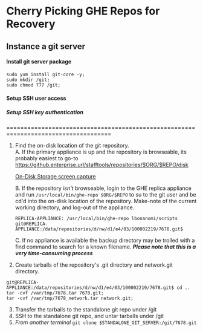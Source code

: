 # Cherry Picking GHE Repos for Recovery

## Instance a git server

#### Install git server package

```
sudo yum install git-core -y;
sudo mkdir /git;
sudo chmod 777 /git;
```

#### Setup SSH user access

##### Setup SSH key authentication

====================================================================================

1. Find the on-disk location of the git repository.  
    A. If the primary appliance is up and the repository is browseable, its probably easiest to go-to https://github.enterprise.url/stafftools/repositories/$ORG/$REPO/disk 
    
    [On-Disk Storage screen capture](images/On-Disk_Storage.png)
    
    B. If the repository *isn't* browseable, login to the GHE replica appliance and run ```/usr/local/bin/ghe-repo $ORG/$REPO``` to su to the git user and be cd'd into the on-disk location of the repository. Make-note of the current working directory, and log-out of the appliance.  
    
    ```
    REPLICA-APPLIANCE: /usr/local/bin/ghe-repo lbonanomi/scripts
    git@REPLICA-APPLIANCE:/data/repositories/d/nw/d1/e4/03/100002219/7678.git$
    ```
    C. If no appliance is available the backup directory may be trolled with a find command to search for a known filename. ***Please note that this is a very time-consuming process***

2. Create tarballs of the repository's .git directory and network.git directory.
  ```
  git@REPLICA-APPLIANCE:/data/repositories/d/nw/d1/e4/03/100002219/7678.git$ cd ..
  tar -cvf /var/tmp/7678.tar 7678.git;  
  tar -cvf /var/tmp/7678_network.tar network.git;  
  ```
3. Transfer the tarballs to the standalone git repo under /git  
4. SSH to the standalone git repo, and untar tarballs under /git  
5. *From another terminal* ```git clone $STANDALONE_GIT_SERVER:/git/7678.git```
  
  
  
  
